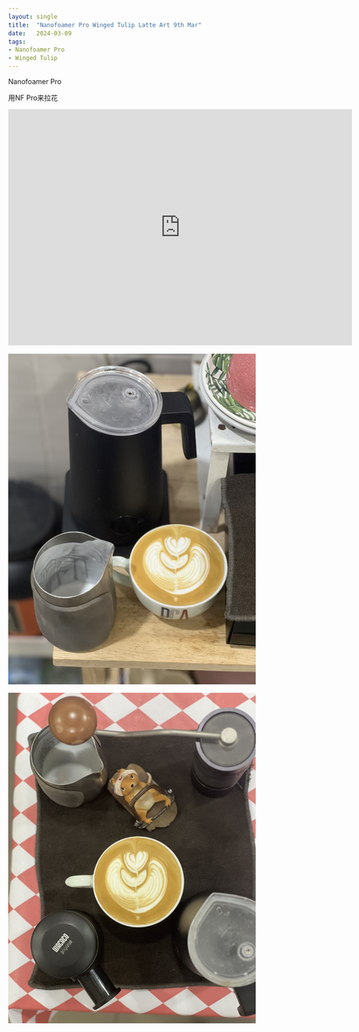 ```yaml
---
layout: single
title:  "Nanofoamer Pro Winged Tulip Latte Art 9th Mar"
date:   2024-03-09
tags:
- Nanofoamer Pro
- Winged Tulip
---
```


Nanofoamer Pro 

用NF Pro来拉花


<div class="embed-container">
  <iframe
      src="https://www.youtube.com/embed/c1vs-eBXhjw"
      width="700"
      height="480"
      frameborder="0"
      allowfullscreen="true">
  </iframe>
</div>


![](/assets/img/2024/03/09/IMG_4282.jpg)

![](/assets/img/2024/03/09/IMG_4284.jpg)

